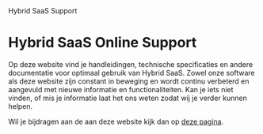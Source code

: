 <properties>
	<page>
		<title>Hybrid SaaS</title>
		<description>Hybrid SaaS Support</description>
	</page>
</properties>

# Hybrid SaaS Online Support #

Op deze website vind je handleidingen, technische specificaties en andere documentatie voor optimaal gebruik van Hybrid SaaS. Zowel onze software als deze website zijn constant in beweging en wordt continu verbeterd en aangevuld met nieuwe informatie en functionaliteiten. Kan je iets niet vinden, of mis je informatie laat het ons weten zodat wij je verder kunnen helpen.

Wil je bijdragen aan de aan deze website kijk dan op [deze pagina](support-site\bijdragen\readme). 
